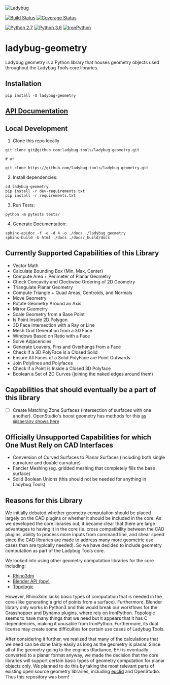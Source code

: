 
![Ladybug](http://www.ladybug.tools/assets/img/ladybug.png)


[![Build Status](https://travis-ci.org/ladybug-tools/ladybug.svg?branch=master)](https://travis-ci.org/ladybug-tools/ladybug-geometry)
[![Coverage Status](https://coveralls.io/repos/github/ladybug-tools/ladybug-geometry/badge.svg?branch=master)](https://coveralls.io/github/ladybug-tools/ladybug-geometry?branch=master)

[![Python 2.7](https://img.shields.io/badge/python-2.7-green.svg)](https://www.python.org/downloads/release/python-270/) [![Python 3.6](https://img.shields.io/badge/python-3.6-blue.svg)](https://www.python.org/downloads/release/python-360/) [![IronPython](https://img.shields.io/badge/ironpython-2.7-red.svg)](https://github.com/IronLanguages/ironpython2/releases/tag/ipy-2.7.8/)

# ladybug-geometry

Ladybug geometry is a Python library that houses geometry objects used throughout the
Ladybug Tools core libraries.

## Installation

`pip install -U ladybug-geometry`

## [API Documentation](https://www.ladybug.tools/ladybug-geometry/docs/)

## Local Development

1. Clone this repo locally
```console
git clone git@github.com:ladybug-tools/ladybug-geometry.git

# or

git clone https://github.com/ladybug-tools/ladybug-geometry.git
```

2. Install dependencies:
```console
cd ladybug-geometry
pip install -r dev-requirements.txt
pip install -r requirements.txt
```

3. Run Tests:
```console
python -m pytests tests/
```

4. Generate Documentation:
```console
sphinx-apidoc -f -e -d 4 -o ./docs ./ladybug_geometry
sphinx-build -b html ./docs ./docs/_build/docs
```

## Currently Supported Capabilities of this Library

- Vector Math
- Calculate Bounding Box (Min, Max, Center)
- Compute Area + Perimeter of Planar Geometry
- Check Concavity and Clockwise Ordering of 2D Geometry
- Triangulate Planar Geometry
- Compute Triangle + Quad Areas, Centroids, and Normals
- Move Geometry
- Rotate Geometry Around an Axis
- Mirror Geometry
- Scale Geometry from a Base Point
- Is Point Inside 2D Polygon
- 3D Face Intersection with a Ray or Line
- Mesh Grid Generation from a 3D Face
- Windows Based on Ratio with a Face
- Solve Adjacencies
- Generate Louvers, Fins and Overhangs from a Face
- Check if a 3D PolyFace is a Closed Solid
- Ensure All Faces of a Solid PolyFace are Point Outwards
- Join Polylines and Polyfaces
- Check if a Point is Inside a Closed 3D Polyface
- Boolean a Set of 2D Curves (joining the naked edges around them)

## Capabilities that should eventually be a part of this library

- [ ] Create Matching Zone Surfaces (intersection of surfaces with one another). OpenStudio's boost geometry has methods for this [as @saeranv shows here](https://github.com/mostaphaRoudsari/honeybee/issues/700)

## Officially Unsupported Capabilities for which One Must Rely on CAD Interfaces

- Conversion of Curved Surfaces to Planar Surfaces (including both single curvature and double curvature)
- Fancier Meshing (eg. gridded meshing that completely fills the base surface)
- Solid Boolean Unions (this should not be needed for anything in Ladybug Tools)

## Reasons for this Library

We initially debated whether geometry computation should be placed largely on the CAD plugins or
whether it should be included in the core.  As we developed the core libraries out, it became clear
that there are large advantages to having it in the core (ie. cross compatibility between
the CAD plugins, ability to process more inputs from command line, and shear speed
since the CAD libraries are made to address many more geometric use cases than are typically needed).
So we have decided to include geometry computation as part of the Ladybug Tools core.

We looked into using other geometry computation libraries for the core including:

- [Rhino3dm](https://github.com/mcneel/rhino3dm)
- [Blender API (bpy)](https://docs.blender.org/api/current/)
- [Topologic](https://topologic.app/Software/)

However, Rhino3dm lacks basic types of computation that is needed in the core (like generating a
grid of points from a surface).
Furthermore, Blender library only works in Python3 and this would break our workflows for the
Grasshopper and Dynamo plugins, where rely on IronPython.
Topologic seems to have many things that we need but it appears that it has C dependencies, making
it unusable from IronPython.  Furthermore, its dual license may create some difficulties for certain
use cases of Ladybug Tools.

After considering it further, we realized that many of the calculations that we need can be done
fairly easily as long as the geometry is planar.  Since all of the geometry going to the engines (Radiance, E+)
is eventually converted to a planar format anyway, we made the decision that the core libraries will support
certain basic types of geometry computation for planar objects only.  We planned to do this by taking the
most relevant parts of existing open source geometry libraries, including [euclid](https://pypi.org/project/euclid/)
and OpenStudio. Thus this repository was born!
